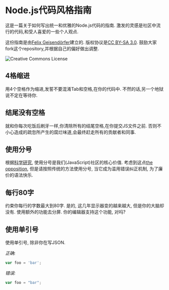 # Node.js代码风格指南

这是一篇关于如何写出统一和优雅的Node.js代码的指南. 激发的灵感是社区中流行的代码,和受人喜爱的一些个人观点.

这份指南是由[Felix Geisendörfer](http://felixge.de/)建立的. 版权协议是[CC BY-SA 3.0](http://creativecommons.org/licenses/by-sa/3.0/). 鼓励大家fork这个repository,并根据自己的偏好做出调整.

![Creative Commons License](http://i.creativecommons.org/l/by-sa/3.0/88x31.png)

## 4格缩进

用4个空格作为缩进,发誓不要混淆Tab和空格,在你的代码中. 不然的话,另一个地狱说不定在等待你.

## 结尾没有空格

就和你每次吃饭后刷牙一样,你清除所有的结尾空格,在你提交JS文件之前. 否则不小心造成的疏忽所产生的腐烂味道,会最终赶走所有的贡献者和同事.

## 使用分号

根据[科学研究][hnsemicolons], 使用分号是我们(JavaScript)社区的核心价值. 考虑到这点[the opposition][], 但是请按照传统的方法使用分号, 当它成为滥用错误纠正机制, 为了廉价的语法快乐.

[the opposition]: http://blog.izs.me/post/2353458699/an-open-letter-to-javascript-leaders-regarding
[hnsemicolons]: http://news.ycombinator.com/item?id=1547647

## 每行80字

约束你每行的字数最大到80字. 是的, 这几年显示器变的越来越大, 但是你的大脑却没有. 使用额外的功能去分屏. 你的编辑器支持这个功能, 对吗?

## 使用单引号

使用单引号, 除非你在写JSON.

*正确:*

```js
var foo = 'bar';
```

*错误:*

```js
var foo = "bar";
